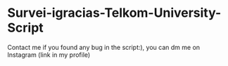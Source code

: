 # Survei-igracias-Telkom-University-Script

Contact me if you found any bug in the script:), you can dm me on Instagram (link in my profile)
